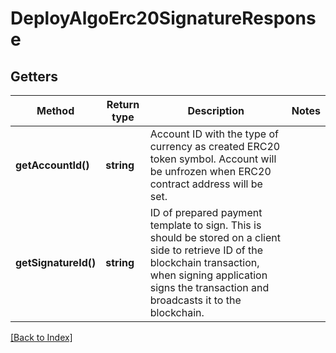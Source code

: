 # DeployAlgoErc20SignatureResponse

## Getters

Method | Return type | Description | Notes
------------ | ------------- | ------------- | -------------
**getAccountId()** | **string** | Account ID with the type of currency as created ERC20 token symbol. Account will be unfrozen when ERC20 contract address will be set. |
**getSignatureId()** | **string** | ID of prepared payment template to sign. This is should be stored on a client side to retrieve ID of the blockchain transaction, when signing application signs the transaction and broadcasts it to the blockchain. |

[[Back to Index]](../index.md)
